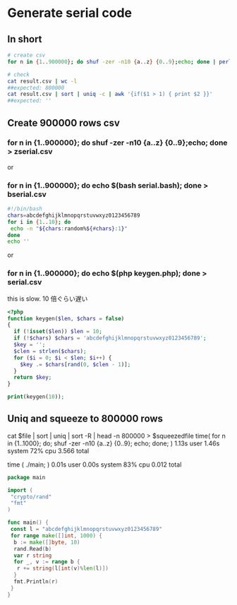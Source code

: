 # Generate serial code

## In short

```sh
# create csv
for n in {1..900000}; do shuf -zer -n10 {a..z} {0..9};echo; done | perl -ne 's/\W//g;print $_ . "\n"' | sort | uniq | sort -R | head -n 800000 > result.csv

# check
cat result.csv | wc -l
##expected: 800000
cat result.csv | sort | uniq -c | awk '{if($1 > 1) { print $2 }}'
##expected: ''
```

## Create 900000 rows csv

### for n in {1..900000}; do shuf -zer -n10 {a..z} {0..9};echo; done > zserial.csv

or

### for n in {1..900000}; do echo $(bash serial.bash); done > bserial.csv

```bash
#!/bin/bash
chars=abcdefghijklmnopqrstuvwxyz0123456789
for i in {1..10}; do
 echo -n "${chars:random%${#chars}:1}"
done
echo ''
```

or

### for n in {1..900000}; do echo $(php keygen.php); done > serial.csv

this is slow.
10 倍ぐらい遅い

```php
<?php
function keygen($len, $chars = false)
{
  if (!isset($len)) $len = 10;
  if (!$chars) $chars = 'abcdefghijklmnopqrstuvwxyz0123456789';
  $key = '';
  $clen = strlen($chars);
  for ($i = 0; $i < $len; $i++) {
    $key .= $chars[rand(0, $clen - 1)];
  }
  return $key;
}

print(keygen(10));
```

## Uniq and squeeze to 800000 rows

cat $file | sort | uniq | sort -R | head -n 800000 > $squeezedfile
time( for n in {1..1000}; do; shuf -zer -n10 {a..z} {0..9}; echo; done; )
1.13s user 1.46s system 72% cpu 3.566 total

time ( ./main; )
0.01s user 0.00s system 83% cpu 0.012 total

```go
package main

import (
 "crypto/rand"
 "fmt"
)

func main() {
 const l = "abcdefghijklmnopqrstuvwxyz0123456789"
 for range make([]int, 1000) {
  b := make([]byte, 10)
  rand.Read(b)
  var r string
  for _, v := range b {
   r += string(l[int(v)%len(l)])
  }
  fmt.Println(r)
 }
}
```

